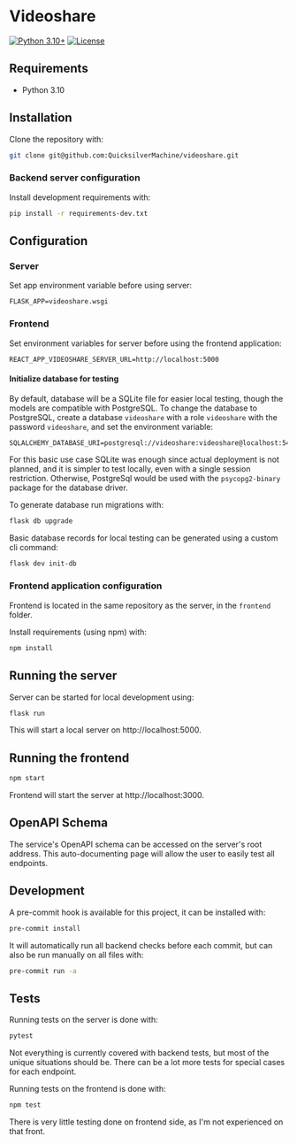 # Videoshare

[![Python 3.10+](https://img.shields.io/badge/python-3.10+-blue.svg)](https://www.python.org/downloads/)
[![License](https://img.shields.io/badge/License-MIT-blue.svg)](https://gitlab.com/dejan.knezevic/address-book/-/blob/main/LICENSE)


## Requirements

- Python 3.10

## Installation

Clone the repository with:
```bash
git clone git@github.com:QuicksilverMachine/videoshare.git
```

### Backend server configuration

Install development requirements with:
```bash
pip install -r requirements-dev.txt
```

## Configuration

### Server

Set app environment variable before using server:
```
FLASK_APP=videoshare.wsgi
```
### Frontend

Set environment variables for server before using the frontend application:
```
REACT_APP_VIDEOSHARE_SERVER_URL=http://localhost:5000
```


#### Initialize database for testing

By default, database will be a SQLite file for easier local testing, though the models are compatible with PostgreSQL.
To change the database to PostgreSQL, create a database `videoshare` with a role `videoshare` with the password `videoshare`,
and set the environment variable:
```
SQLALCHEMY_DATABASE_URI=postgresql://videoshare:videoshare@localhost:5432/videoshare
```
For this basic use case SQLite was enough since actual deployment is not planned, and it is simpler to test locally,
even with a single session restriction. Otherwise, PostgreSql would be used with the `psycopg2-binary` package for the
database driver.

To generate database run migrations with:
```bash
flask db upgrade
```

Basic database records for local testing can be generated using a custom cli command:
```bash
flask dev init-db
```


### Frontend application configuration

Frontend is located in the same repository as the server, in the `frontend` folder.

Install requirements (using npm) with:
```bash
npm install
```

## Running the server

Server can be started for local development using:
```bash
flask run
```
This will start a local server on http://localhost:5000.

## Running the frontend

```bash
npm start
```

Frontend will start the server at http://localhost:3000.


## OpenAPI Schema

The service's OpenAPI schema can be accessed on the server's root address. 
This auto-documenting page will allow the user to easily test all endpoints.

## Development

A pre-commit hook is available for this project, it can be installed with:
```bash
pre-commit install
```
It will automatically run all backend checks before each commit, but can also be run manually on all files with:
```bash
pre-commit run -a
```

## Tests

Running tests on the server is done with:
```bash
pytest
```
Not everything is currently covered with backend tests, but most of the 
unique situations should be. There can be a lot more tests for special cases for each endpoint.

Running tests on the frontend is done with:
```bash
npm test
```
There is very little testing done on frontend side, as I'm not experienced on that front.
